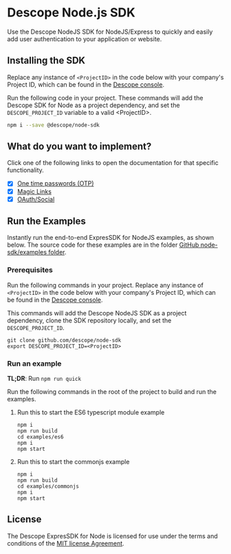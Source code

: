 # Descope Node.js SDK

Use the Descope NodeJS SDK for NodeJS/Express to quickly and easily add user authentication to your application or website.

## Installing the SDK

Replace any instance of `<ProjectID>` in the code below with your company's Project ID, which can be found in the [Descope console](https://app.descope.com).

Run the following code in your project. These commands will add the Descope SDK for Node as a project dependency, and set the `DESCOPE_PROJECT_ID` variable to a valid \<ProjectID\>.

```bash
npm i --save @descope/node-sdk
```

## What do you want to implement?

Click one of the following links to open the documentation for that specific functionality.  

- [x] [One time passwords (OTP)](./docs/otp.md)
- [x] [Magic Links](./docs/magiclink.md)
- [x] [OAuth/Social](./docs/oauth.md)

## Run the Examples

Instantly run the end-to-end ExpresSDK for NodeJS examples, as shown below. The source code for these examples are in the folder [GitHub node-sdk/examples folder](https://github.com/descope/node-sdk/blob/main/examples).

### Prerequisites

Run the following commands in your project. Replace any instance of  `<ProjectID>` in the code below with your company's Project ID, which can be found in the [Descope console](https://app.descope.com).

This commands will add the Descope NodeJS SDK as a project dependency, clone the SDK repository locally, and set the `DESCOPE_PROJECT_ID`.

```code bash
git clone github.com/descope/node-sdk
export DESCOPE_PROJECT_ID=<ProjectID>
```

### Run an example

**TL;DR**: Run `npm run quick`

Run the following commands in the root of the project to build and run the examples.
1. Run this to start the ES6 typescript module example

    ```code bash
    npm i
    npm run build
    cd examples/es6
    npm i
    npm start
    ```

2. Run this to start the commonjs example

    ```code bash
    npm i
    npm run build
    cd examples/commonjs
    npm i
    npm start
    ```

## License

The Descope ExpresSDK for Node is licensed for use under the terms and conditions of the [MIT license Agreement](https://github.com/descope/node-sdk/blob/main/LICENSE).
